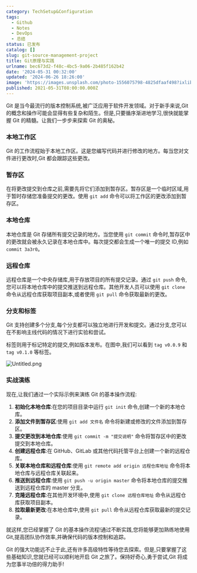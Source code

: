 ```yaml
---
category: TechSetup&Configuration
tags:
  - Github
  - Notes
  - DevOps
  - 总结
status: 已发布
catalog: []
slug: git-source-management-project
title: Git原理与实践
urlname: bec673d2-f48c-4bc5-9a06-2b485f162b42
date: '2024-05-31 00:32:00'
updated: '2024-06-26 18:26:00'
image: 'https://images.unsplash.com/photo-1556075798-4825dfaaf498?ixlib=rb-4.0.3&q=85&fm=jpg&crop=entropy&cs=srgb'
published: 2021-05-31T08:00:00.000Z
---
```


Git 是当今最流行的版本控制系统,被广泛应用于软件开发领域。对于新手来说,Git 的概念和操作可能会显得有些复杂和陌生。但是,只要循序渐进地学习,很快就能掌握 Git 的精髓。让我们一步步来探索 Git 的奥秘。


### 本地工作区


Git 的工作流程始于本地工作区。这是您编写代码并进行修改的地方。每当您对文件进行更改时,Git 都会跟踪这些更改。


### 暂存区


在将更改提交到仓库之前,需要先将它们添加到暂存区。暂存区是一个临时区域,用于暂时存储您准备提交的更改。使用 `git add` 命令可以将工作区的更改添加到暂存区。


### 本地仓库


本地仓库是 Git 存储所有提交记录的地方。当您使用 `git commit` 命令时,暂存区中的更改就会被永久记录在本地仓库中。每次提交都会生成一个唯一的提交 ID,例如 `commit 3a3r0`。


### 远程仓库


远程仓库是一个中央存储库,用于存放项目的所有提交记录。通过 `git push` 命令,您可以将本地仓库中的提交推送到远程仓库。其他开发人员可以使用 `git clone` 命令从远程仓库获取项目副本,或者使用 `git pull` 命令获取最新的更改。


### 分支和标签


Git 支持创建多个分支,每个分支都可以独立地进行开发和提交。通过分支,您可以在不影响主线代码的情况下进行实验和尝试。


标签则用于标记特定的提交,例如版本发布。在图中,我们可以看到 `tag v0.0.9` 和 `tag v0.1.0` 等标签。


![Untitled.png](https://prod-files-secure.s3.us-west-2.amazonaws.com/5d24fe63-e567-4804-86f9-9fdc62e13082/77b77e01-3aab-4add-bdbd-7f489727861d/Untitled.png?X-Amz-Algorithm=AWS4-HMAC-SHA256&X-Amz-Content-Sha256=UNSIGNED-PAYLOAD&X-Amz-Credential=ASIAZI2LB466XQ45XIFD%2F20250321%2Fus-west-2%2Fs3%2Faws4_request&X-Amz-Date=20250321T213205Z&X-Amz-Expires=3600&X-Amz-Security-Token=IQoJb3JpZ2luX2VjEFMaCXVzLXdlc3QtMiJGMEQCIApBZcrzmcMjCNpn%2BrwH8%2FJN5w5v5jO0ARuxKTvKP0S6AiAYKHwWfTkYYyGAQeUrcZO4qjnnt3DsUhTDHn4WdftiLiqIBAir%2F%2F%2F%2F%2F%2F%2F%2F%2F%2F8BEAAaDDYzNzQyMzE4MzgwNSIMuDB1EDql73bcT3JTKtwDxFZNZYPZwcqTQ0Gcd5gyWLkqcflkPEoE5PFrJCjvXZRnkg%2FGRF%2Fxq7t3nfP%2Fq3pPU6HdYGkqxmusA%2F3zE%2BReWxVDZXmmYkQDPvDpNzm6J3%2BumWI%2B4gHGDlxzU78FEaWjgm5TdVnTOCvGlroIg20ED8llaSaG%2BU6VPvOvPDreSH5hu6tmCx9BIOmsPNPY8SjZFVyTGXFcfOs38kr9AwX7mptdB%2B84Pqxhp8HH%2BABRhjfbDnbkPbTdRK1iduG0bPFMb5jDzxvC%2FksWsfDO3nFLnX3HwRRF4j9RuIfVEDdQLPYnS4ZiuNpKG5k%2F46i8jp%2FpG4kGbn7DvezUoFk2Yy1o%2BFPjn1mp5xwtVNmVnbnYE7hAXwCllwzwu1RHdt3HHtvgOl%2BZEKS4%2BNSNeGh001snbzH5B6RjTl3naWKAKM13hNbPD%2FG3Z2tUuOABwFyMPgM4y73x4VA5u4C8sApHQFPwBmB239ftjgflnoxSipSE6MDiOB5%2F%2FhjI2xH6Pjko0DVqe23W%2BjWggbnYMse6OLZhgG4sS4NamxdWKkLDfThmxXQIz6PYm5t%2FBZe4CibuUB8U%2BQu7V4XcxIOMUSis9H59Ug34TvfYENpVcKaJMo1leDavMwVJAhJQd%2FZaDX4wq9v2vgY6pgGv2%2FZu2dDtCJs2PbjIJpQmUcC0kHTpk1uTMT6A1ACWTWmAx8gteZ7D5FTuKej88TIU4qEaq2lsIaw6JvxZlMvOFkIWZ61XKGaO%2B85Eupy3vMvptnzG78ZHAFxHnm5rI%2F1kM%2FVUS9o1gPySUrJgSTBLetcQiqco4npB5md5w5Y4BTn7CbYT7fP4o%2FFjAD612aK5wYCujg%2F5gChu0Cp%2BbNtQZJAX%2BCmq&X-Amz-Signature=0b25cb2bb38df85bba8be5bfbaac159cb46b120bb530dc1e59f017941f060091&X-Amz-SignedHeaders=host&x-id=GetObject)


### 实战演练


现在,让我们通过一个实际示例来演练 Git 的基本操作流程:

1. **初始化本地仓库**:在您的项目目录中运行 `git init` 命令,创建一个新的本地仓库。
2. **添加文件到暂存区**:使用 `git add 文件名` 命令将新建或修改的文件添加到暂存区。
3. **提交更改到本地仓库**:使用 `git commit -m "提交说明"` 命令将暂存区中的更改提交到本地仓库。
4. **创建远程仓库**:在 GitHub、GitLab 或其他代码托管平台上创建一个新的远程仓库。
5. **关联本地仓库和远程仓库**:使用 `git remote add origin 远程仓库地址` 命令将本地仓库与远程仓库关联起来。
6. **推送到远程仓库**:使用 `git push -u origin master` 命令将本地仓库的提交推送到远程仓库的 master 分支。
7. **克隆远程仓库**:在其他开发环境中,使用 `git clone 远程仓库地址` 命令从远程仓库获取项目副本。
8. **拉取最新更改**:在本地仓库中,使用 `git pull` 命令从远程仓库获取最新的提交记录。

就这样,您已经掌握了 Git 的基本操作流程!通过不断实践,您将能够更加熟练地使用 Git,提高团队协作效率,并确保代码的版本控制和追踪。


Git 的强大功能远不止于此,还有许多高级特性等待您去探索。但是,只要掌握了这些基础知识,您就已经可以顺利地开启 Git 之旅了。保持好奇心,勇于尝试,Git 将成为您事半功倍的得力助手!


